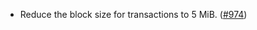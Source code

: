 - Reduce the block size for transactions to 5 MiB.
  ([#974](https://github.com/anoma/namada/pull/974))